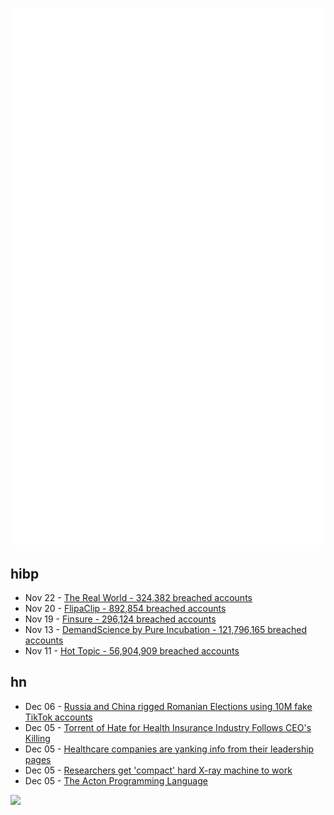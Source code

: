![Metrics](https://raw.githubusercontent.com/phixion/phixion/master/metrics.svg)

## hibp

<!--
for https://github.com/phixion/phixion/blob/main/.github/workflows/feeds.yml
-->
<!--START_SECTION:haveibeenpwnd-->
- Nov 22 - [The Real World - 324,382 breached accounts](https://haveibeenpwned.com/PwnedWebsites#TheRealWorld)
- Nov 20 - [FlipaClip - 892,854 breached accounts](https://haveibeenpwned.com/PwnedWebsites#FlipaClip)
- Nov 19 - [Finsure - 296,124 breached accounts](https://haveibeenpwned.com/PwnedWebsites#Finsure)
- Nov 13 - [DemandScience by Pure Incubation - 121,796,165 breached accounts](https://haveibeenpwned.com/PwnedWebsites#DemandScience)
- Nov 11 - [Hot Topic - 56,904,909 breached accounts](https://haveibeenpwned.com/PwnedWebsites#HotTopic)
<!--END_SECTION:haveibeenpwnd-->

## hn

<!--
for https://github.com/phixion/phixion/blob/main/.github/workflows/feeds.yml
-->
<!--START_SECTION:hn-->
- Dec 06 - [Russia and China rigged Romanian Elections using 10M fake TikTok accounts](https://kyivinsider.com/russia-and-china-just-rigged-romanian-elections-using-10-million-fake-tiktok-accounts/)
- Dec 05 - [Torrent of Hate for Health Insurance Industry Follows CEO's Killing](https://www.nytimes.com/2024/12/05/nyregion/social-media-insurance-industry-brian-thompson.html)
- Dec 05 - [Healthcare companies are yanking info from their leadership pages](https://old.reddit.com/r/redscarepod/comments/1h7g9ga/healthcare_companies_are_yanking_info_from_their/)
- Dec 05 - [Researchers get 'compact' hard X-ray machine to work](https://www.tue.nl/en/news-and-events/news-overview/27-11-2024-tue-researchers-get-compact-hard-x-ray-machine-to-work?ct=t%28EMAIL_CAMPAIGN_2024_12_05_12_30&cHash=2698890d84f51932fdab618ea6ad1a4b)
- Dec 05 - [The Acton Programming Language](https://www.acton-lang.org/)
<!--END_SECTION:hn-->

<!--
for https://yhype.me
-->
![](https://hit.yhype.me/github/profile?user_id=13013670)
